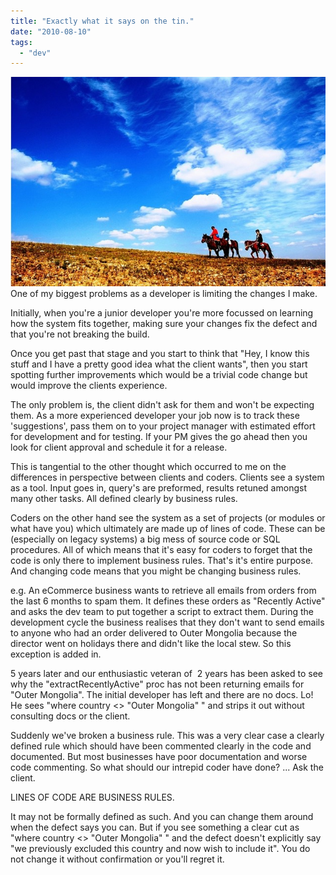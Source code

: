 ```yaml
---
title: "Exactly what it says on the tin."
date: "2010-08-10"
tags: 
  - "dev"
---
```


![](images/outerMongolia.jpg "outerMongolia") One of my biggest problems as a developer is limiting the changes I make.

Initially, when you're a junior developer you're more focussed on learning how the system fits together, making sure your changes fix the defect and that you're not breaking the build.

Once you get past that stage and you start to think that "Hey, I know this stuff and I have a pretty good idea what the client wants", then you start spotting further improvements which would be a trivial code change but would improve the clients experience.

The only problem is, the client didn't ask for them and won't be expecting them. As a more experienced developer your job now is to track these 'suggestions', pass them on to your project manager with estimated effort for development and for testing. If your PM gives the go ahead then you look for client approval and schedule it for a release.

This is tangential to the other thought which occurred to me on the differences in perspective between clients and coders. Clients see a system as a tool. Input goes in, query's are preformed, results retuned amongst many other tasks. All defined clearly by business rules.

Coders on the other hand see the system as a set of projects (or modules or what have you) which ultimately are made up of lines of code. These can be (especially on legacy systems) a big mess of source code or SQL procedures. All of which means that it's easy for coders to forget that the code is only there to implement business rules. That's it's entire purpose. And changing code means that you might be changing business rules.

e.g. An eCommerce business wants to retrieve all emails from orders from the last 6 months to spam them. It defines these orders as "Recently Active" and asks the dev team to put together a script to extract them. During the development cycle the business realises that they don't want to send emails to anyone who had an order delivered to Outer Mongolia because the director went on holidays there and didn't like the local stew. So this exception is added in.

5 years later and our enthusiastic veteran of  2 years has been asked to see why the "extractRecentlyActive" proc has not been returning emails for "Outer Mongolia". The initial developer has left and there are no docs. Lo! He sees "where country <> "Outer Mongolia" " and strips it out without consulting docs or the client.

Suddenly we've broken a business rule. This was a very clear case a clearly defined rule which should have been commented clearly in the code and documented. But most businesses have poor documentation and worse code commenting. So what should our intrepid coder have done? ... Ask the client.

LINES OF CODE ARE BUSINESS RULES.

It may not be formally defined as such. And you can change them around when the defect says you can. But if you see something a clear cut as "where country <> "Outer Mongolia" " and the defect doesn't explicitly say "we previously excluded this country and now wish to include it". You do not change it without confirmation or you'll regret it.
